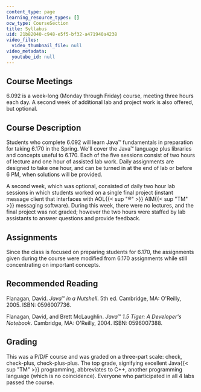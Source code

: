 ```yaml
---
content_type: page
learning_resource_types: []
ocw_type: CourseSection
title: Syllabus
uid: 21b82040-c948-e5f5-bf32-a471940a4238
video_files:
  video_thumbnail_file: null
video_metadata:
  youtube_id: null
---
```


Course Meetings
---------------

6.092 is a week-long (Monday through Friday) course, meeting three hours each day. A second week of additional lab and project work is also offered, but optional.

Course Description
------------------

Students who complete 6.092 will learn Java™ fundamentals in preparation for taking 6.170 in the Spring. We'll cover the Java™ language plus libraries and concepts useful to 6.170. Each of the five sessions consist of two hours of lecture and one hour of assisted lab work. Daily assignments are designed to take one hour, and can be turned in at the end of lab or before 6 PM, when solutions will be provided.

A second week, which was optional, consisted of daily two hour lab sessions in which students worked on a single final project (instant message client that interfaces with AOL{{< sup "®" >}} AIM{{< sup "TM" >}} messaging software). During this week, there were no lectures, and the final project was not graded; however the two hours were staffed by lab assistants to answer questions and provide feedback.

Assignments
-----------

Since the class is focused on preparing students for 6.170, the assignments given during the course were modified from 6.170 assignments while still concentrating on important concepts.

Recommended Reading
-------------------

Flanagan, David. _Java_™ _in a Nutshell_. 5th ed. Cambridge, MA: O'Reilly, 2005. ISBN: 0596007736.

Flanagan, David, and Brett McLaughlin. _Java_™ _1.5 Tiger: A Developer's Notebook_. Cambridge, MA: O'Reilly, 2004. ISBN: 0596007388.

Grading
-------

This was a P/D/F course and was graded on a three-part scale: check, check-plus, check-plus-plus. The top grade, signifying excellent Java{{< sup "TM" >}} programming, abbreviates to C++, another programming language (which is no coincidence). Everyone who participated in all 4 labs passed the course.